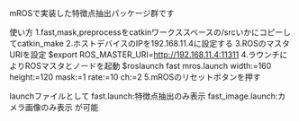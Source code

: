 mROSで実装した特徴点抽出パッケージ群です

使い方
    1.fast,mask,preprocessをcatkinワークススペースの/srcいかにコピーしてcatkin_make
    2.ホストデバイスのIPを192.168.11.4に設定する
    3.ROSのマスタURIを設定 
        $export ROS_MASTER_URI=http://192.168.11.4:11311
    4.ラウンチによりROSマスタとノードを起動 
        $roslaunch fast mros.launch width:=160 height:=120 mask:=1 rate:=10 ch:=2
    5.mROSのリセットボタンを押す

launchファイルとして
    fast.launch:特徴点抽出のみ表示
    fast_image.launch:カメラ画像のみ表示
    が可能
            